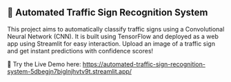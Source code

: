 ## 🚦 Automated Traffic Sign Recognition System
This project aims to automatically classify traffic signs using a Convolutional Neural Network (CNN).
It is built using TensorFlow and deployed as a web app using Streamlit for easy interaction.
Upload an image of a traffic sign and get instant predictions with confidence scores!

🔗 Try the Live Demo here: https://automated-traffic-sign-recognition-system-5dbegjn7biglnjhvtv9t.streamlit.app/

